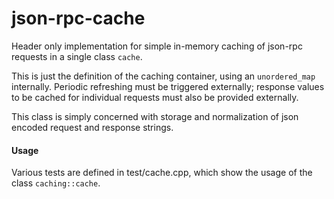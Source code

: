 # json-rpc-cache

Header only implementation for simple in-memory caching of json-rpc requests in a single class `cache`.

This is just the definition of the caching container, using an `unordered_map` internally.
Periodic refreshing must be triggered externally; response values to be cached for individual requests
must also be provided externally.

This class is simply concerned with storage and normalization of json encoded request and response strings.

#### Usage

Various tests are defined in test/cache.cpp, which show the usage of the class `caching::cache`.
